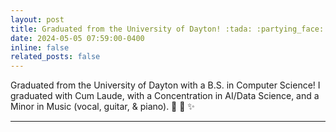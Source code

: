 ```yaml
---
layout: post
title: Graduated from the University of Dayton! :tada: :partying_face: :sparkles:
date: 2024-05-05 07:59:00-0400
inline: false
related_posts: false
---
```


 Graduated from the University of Dayton with a B.S. in Computer Science! I graduated with Cum Laude, with a Concentration in AI/Data Science, and a Minor in Music (vocal, guitar, & piano). :tada: :partying_face: :sparkles: 

---
